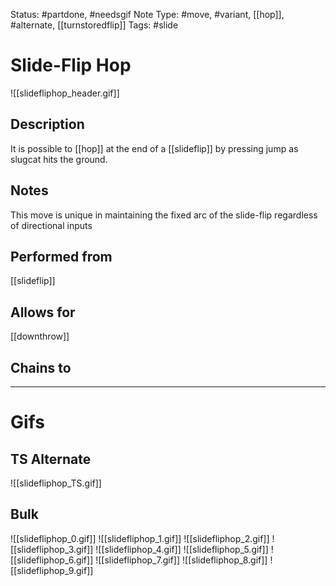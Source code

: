 Status: #partdone, #needsgif 
Note Type: #move, #variant, [[hop]], #alternate, [[turnstoredflip]]
Tags: #slide 

# Slide-Flip Hop
![[slidefliphop_header.gif]]
## Description
It is possible to [[hop]] at the end of a [[slideflip]] by pressing jump as slugcat hits the ground. 

## Notes
This move is unique in maintaining the fixed arc of the slide-flip regardless of directional inputs

## Performed from
[[slideflip]]

## Allows for
[[downthrow]]

## Chains to


___
# Gifs
## TS Alternate
![[slidefliphop_TS.gif]]
## Bulk
![[slidefliphop_0.gif]]
![[slidefliphop_1.gif]]
![[slidefliphop_2.gif]]
![[slidefliphop_3.gif]]
![[slidefliphop_4.gif]]
![[slidefliphop_5.gif]]
![[slidefliphop_6.gif]]
![[slidefliphop_7.gif]]
![[slidefliphop_8.gif]]
![[slidefliphop_9.gif]]